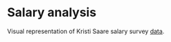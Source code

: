 # Salary analysis
Visual representation of Kristi Saare salary survey [data](https://docs.google.com/spreadsheets/d/1yRQxL9ZUJ9OTGiAhz7t7cAIk_GslfQkvWox16ivsqfQ/).